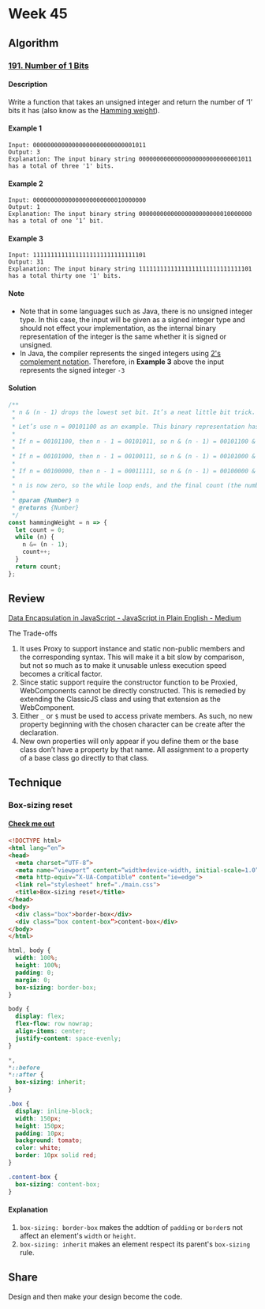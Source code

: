 # Week 45

## Algorithm

### [191. Number of 1 Bits](https://leetcode.com/problems/number-of-1-bits/)

#### Description

Write a function that takes an unsigned integer and return the number of ‘1’ bits it has (also know as the [Hamming weight](http://en.wikipedia.org/wiki/Hamming_weight)).

#### Example 1

```example
Input: 00000000000000000000000000001011
Output: 3
Explanation: The input binary string 00000000000000000000000000001011 has a total of three '1' bits.
```

#### Example 2

```example
Input: 00000000000000000000000010000000
Output: 1
Explanation: The input binary string 00000000000000000000000010000000 has a total of one ‘1’ bit.
```

#### Example 3

```example
Input: 11111111111111111111111111111101
Output: 31
Explanation: The input binary string 11111111111111111111111111111101 has a total thirty one '1' bits.
```

#### Note

- Note that in some languages such as Java, there is no unsigned integer type. In this case, the input will be given as a signed integer type and should not effect your implementation, as the internal binary representation of the integer is the same whether it is signed or unsigned.
- In Java, the compiler represents the singed integers using [2's complement notation](https://en.wikipedia.org/wiki/Two%27s_complement). Therefore, in **Example 3** above the input represents the signed integer `-3`

#### Solution

```javascript
/**
 * n & (n - 1) drops the lowest set bit. It’s a neat little bit trick.
 *
 * Let’s use n = 00101100 as an example. This binary representation has three 1s.
 *
 * If n = 00101100, then n - 1 = 00101011, so n & (n - 1) = 00101100 & 00101011 = 00101000. Count = 1.
 *
 * If n = 00101000, then n - 1 = 00100111, so n & (n - 1) = 00101000 & 00100111 = 00100000. Count = 2.
 *
 * If n = 00100000, then n - 1 = 00011111, so n & (n - 1) = 00100000 & 00011111 = 00000000. Count = 3.
 *
 * n is now zero, so the while loop ends, and the final count (the numbers of set bits) is returned.
 *
 * @param {Number} n
 * @returns {Number}
 */
const hammingWeight = n => {
  let count = 0;
  while (n) {
    n &= (n - 1);
    count++;
  }
  return count;
};
```

## Review

[Data Encapsulation in JavaScript - JavaScript in Plain English - Medium](https://medium.com/javascript-in-plain-english/data-encapsulation-in-javascript-76730d89c3dc)

The Trade-offs
1. It uses Proxy to support instance and static non-public members and the corresponding syntax. This will make it a bit slow by comparison, but not so much as to make it unusable unless execution speed becomes a critical factor.
2. Since static support require the constructor function to be Proxied, WebComponents cannot be directly constructed. This is remedied by extending the ClassicJS class and using that extension as the WebComponent.
3. Either `_` or `$` must be used to access private members. As such, no new property beginning with the chosen character can be create after the declaration.
4. New own properties will only appear if you define them or the base class don’t have a property by that name. All assignment to a property of a base class go directly to that class.

## Technique

### Box-sizing reset

#### [Check me out](https://codepen.io/charleserious/pen/GRRdWaL)

```html
<!DOCTYPE html>
<html lang=“en”>
<head>
  <meta charset=“UTF-8”>
  <meta name=“viewport” content=“width=device-width, initial-scale=1.0”>
  <meta http-equiv=“X-UA-Compatible" content="ie=edge">
  <link rel="stylesheet" href="./main.css">
  <title>Box-sizing reset</title>
</head>
<body>
  <div class="box">border-box</div>
  <div class=“box content-box”>content-box</div>
</body>
</html>
```

```css
html, body {
  width: 100%;
  height: 100%;
  padding: 0;
  margin: 0;
  box-sizing: border-box;
}

body {
  display: flex;
  flex-flow: row nowrap;
  align-items: center;
  justify-content: space-evenly;
}

*,
*::before
*::after {
  box-sizing: inherit;
}

.box {
  display: inline-block;
  width: 150px;
  height: 150px;
  padding: 10px;
  background: tomato;
  color: white;
  border: 10px solid red;
}

.content-box {
  box-sizing: content-box;
}
```

#### Explanation

1. `box-sizing: border-box` makes the addtion of `padding` or `border`s not affect an element's `width` or `height`.
2. `box-sizing: inherit` makes an element respect its parent's `box-sizing` rule.

## Share
Design and then make your design become the code.

